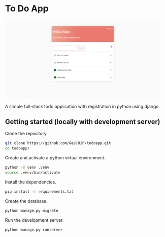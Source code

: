 # To Do App

![screenshot](images/screenshot.png)

A simple full-stack todo application with registration in python using django.

## Getting started (locally with development server)

Clone the repository.

```bash
git clone https://github.com/GeoCHiP/todoapp.git
cd todoapp/
```

Create and activate a python virtual environment.

```bash
python -m venv .venv
source .venv/bin/activate
```

Install the dependencies.

```bash
pip install -r requirements.txt
```

Create the database.

```bash
python manage.py migrate
```

Run the development server.

```bash
python manage.py runserver
```

